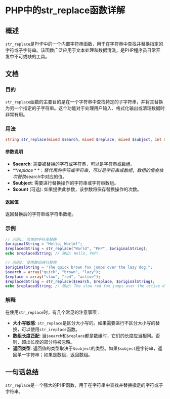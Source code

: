 <!--
Meta Description: # PHP中的str_replace函数详解 ## 概述 `str_replace`是PHP中的一个内置字符串函数，用于在字符串中查找并替换指定的字符或子字符串。该函数广泛应用于文本处理和数据清洗，是PHP程序员日常开发中不可或缺的工具。 ## 文档 ### 目的 `str_replace`函数的主...
Meta Keywords: str_replace, search, replace, php, subject
-->

# PHP中的str_replace函数详解

## 概述
`str_replace`是PHP中的一个内置字符串函数，用于在字符串中查找并替换指定的字符或子字符串。该函数广泛应用于文本处理和数据清洗，是PHP程序员日常开发中不可或缺的工具。

## 文档
### 目的
`str_replace`函数的主要目的是在一个字符串中查找特定的子字符串，并将其替换为另一个指定的子字符串。这个功能对于处理用户输入、格式化输出或清理数据时非常有用。

### 用法
```php
string str_replace(mixed $search, mixed $replace, mixed $subject, int &$count = null)
```

#### 参数说明
- **$search**: 需要被替换的字符或字符串，可以是字符串或数组。
- **$replace**: 替代用的字符或字符串，可以是字符串或数组，数组的值会依次替换$search中对应的值。
- **$subject**: 需要进行替换操作的字符串或字符串数组。
- **$count** (可选): 如果提供此参数，该参数将保存替换操作的次数。

#### 返回值
返回替换后的字符串或字符串数组。

### 示例
```php
// 示例1: 简单的字符串替换
$originalString = "Hello, World!";
$replacedString = str_replace("World", "PHP", $originalString);
echo $replacedString; // 输出: Hello, PHP!

// 示例2: 使用数组进行替换
$originalString = "The quick brown fox jumps over the lazy dog.";
$search = array("quick", "brown", "lazy");
$replace = array("slow", "red", "active");
$replacedString = str_replace($search, $replace, $originalString);
echo $replacedString; // 输出: The slow red fox jumps over the active dog.
```

### 解释
在使用`str_replace`时，有几个常见的注意事项：
- **大小写敏感**: `str_replace`是区分大小写的。如果需要进行不区分大小写的替换，可以使用`str_ireplace`函数。
- **数组长度匹配**: 当`$search`和`$replace`都是数组时，它们的长度应当相同。否则，超出长度的部分将被忽略。
- **返回类型**: 返回值的类型取决于`$subject`的类型。如果`$subject`是字符串，返回单一字符串；如果是数组，返回数组。

## 一句话总结
`str_replace`是一个强大的PHP函数，用于在字符串中查找并替换指定的字符或子字符串。